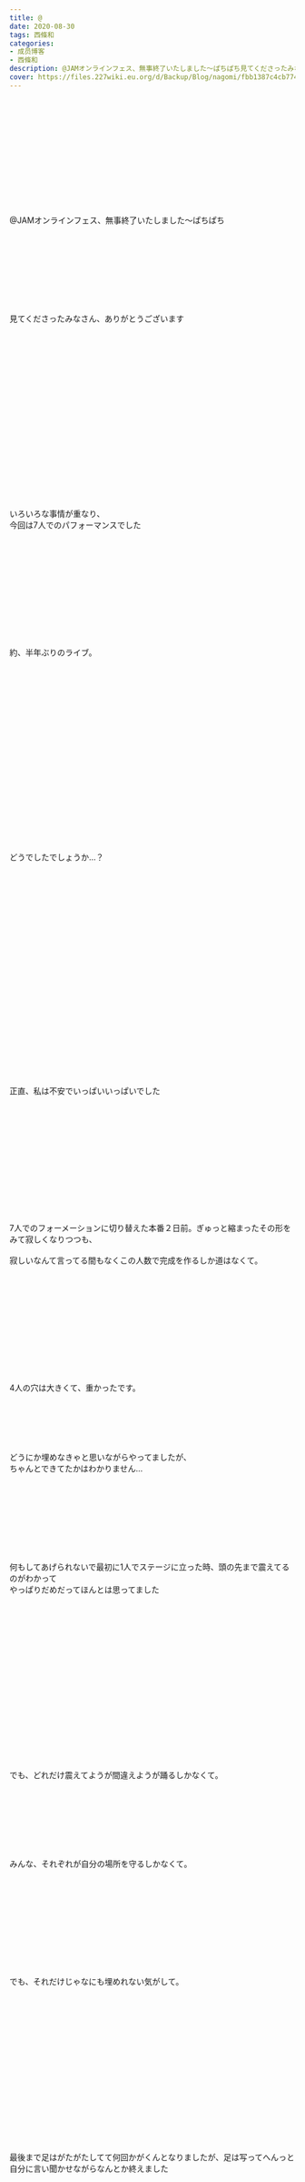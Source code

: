 ```yaml
---
title: @
date: 2020-08-30
tags: 西條和
categories: 
- 成员博客
- 西條和
description: @JAMオンラインフェス、無事終了いたしました〜ぱちぱち見てくださったみなさん、ありがとうございますいろいろな事情が...
cover: https://files.227wiki.eu.org/d/Backup/Blog/nagomi/fbb1387c4cb774295ca0006baf0d2.jpg 
---
```

<div class="blog_detail__main">
        ﻿<br/>
<br/>
<br/>
<br/>
<br/>
<br/>
<br/>
<br/>
<br/>
<br/>
<br/>
<br/>
@JAMオンラインフェス、無事終了いたしました〜ぱちぱち<br/>
<br/>
<br/>
<br/>
<br/>
<br/>
<br/>
<br/>
<br/>
<br/>
見てくださったみなさん、ありがとうございます<br/>
<br/>
<br/>
<br/>
<br/>
<br/>
<br/>
<br/>
<br/>
<br/>
<br/>
<br/>
<br/>
<br/>
<br/>
<br/>
<br/>
<br/>
<br/>
<br/>
いろいろな事情が重なり、<br/>
今回は7人でのパフォーマンスでした<br/>
<br/>
<br/>
<br/>
<br/>
<br/>
<br/>
<br/>
<br/>
<br/>
<br/>
<br/>
<br/>
約、半年ぶりのライブ。<br/>
<br/>
<br/>
<br/>
<br/>
<br/>
<br/>
<br/>
<br/>
<br/>
<br/>
<br/>
<br/>
<br/>
<br/>
<br/>
<br/>
<br/>
<br/>
<br/>
<br/>
どうでしたでしょうか…？<br/>
<br/>
<br/>
<br/>
<br/>
<br/>
<br/>
<br/>
<br/>
<br/>
<br/>
<br/>
<br/>
<br/>
<br/>
<br/>
<br/>
<br/>
<br/>
<br/>
<br/>
<br/>
<br/>
<br/>
正直、私は不安でいっぱいいっぱいでした<br/>
<br/>
<br/>
<br/>
<br/>
<br/>
<br/>
<br/>
<br/>
<br/>
<br/>
<br/>
<br/>
<br/>
7人でのフォーメーションに切り替えた本番２日前。ぎゅっと縮まったその形をみて寂しくなりつつも、<br/>
<br/>
寂しいなんて言ってる間もなくこの人数で完成を作るしか道はなくて。<br/>
<br/>
<br/>
<br/>
<br/>
<br/>
<br/>
<br/>
<br/>
<br/>
<br/>
<br/>
<br/>
4人の穴は大きくて、重かったです。<br/>
<br/>
<br/>
<br/>
<br/>
<br/>
<br/>
どうにか埋めなきゃと思いながらやってましたが、<br/>
ちゃんとできてたかはわかりません…<br/>
<br/>
<br/>
<br/>
<br/>
<br/>
<br/>
<br/>
<br/>
<br/>
何もしてあげられないで最初に1人でステージに立った時、頭の先まで震えてるのがわかって<br/>
やっぱりだめだってほんとは思ってました<br/>
<br/>
<br/>
<br/>
<br/>
<br/>
<br/>
<br/>
<br/>
<br/>
<br/>
<br/>
<br/>
<br/>
<br/>
<br/>
<br/>
<br/>
<br/>
でも、どれだけ震えてようが間違えようが踊るしかなくて。<br/>
<br/>
<br/>
<br/>
<br/>
<br/>
<br/>
<br/>
<br/>
みんな、それぞれが自分の場所を守るしかなくて。<br/>
<br/>
<br/>
<br/>
<br/>
<br/>
<br/>
<br/>
<br/>
<br/>
<br/>
<br/>
でも、それだけじゃなにも埋めれない気がして。<br/>
<br/>
<br/>
<br/>
<br/>
<br/>
<br/>
<br/>
<br/>
<br/>
<br/>
<br/>
<br/>
<br/>
<br/>
<br/>
<br/>
<br/>
最後まで足はがたがたしてて何回かがくんとなりましたが、足は写ってへんっと自分に言い聞かせながらなんとか終えました<br/>
<br/>
<br/>
<br/>
<br/>
<br/>
<br/>
<br/>
<br/>
<br/>
<br/>
<br/>
<br/>
<br/>
<br/>
<br/>
みなさんの顔も見えないし楽しんでもらえてたかわからなくて終わったあとも不安で不安でしかたなかったのですが<br/>
<br/>
<br/>
<br/>
今日の特典会でライブよかったよとたくさんの方に言ってもらえて、ようやくそこで安心することができました…！<br/>
<br/>
<br/>
<br/>
<br/>
<br/>
<br/>
<br/>
<br/>
<br/>
<br/>
声をかけてくださったみなさんありがとうございます<br/>
<br/>
<br/>
<br/>
<br/>
<br/>
<br/>
<br/>
<br/>
<br/>
<br/>
<br/>
<br/>
<br/>
<br/>
<br/>
<br/>
それと、そのトーク会の時思ったよりたくさんの方から循環バスがよかったよ！と言ってもらえたのですが<br/>
<br/>
<br/>
<br/>
<br/>
<br/>
<br/>
<br/>
<br/>
じつはじつは、<br/>
<br/>
<br/>
<br/>
<br/>
<br/>
<br/>
<br/>
<br/>
<br/>
<br/>
<br/>
<br/>
<br/>
<br/>
<br/>
<br/>
<br/>
<br/>
<br/>
循環バスは私にとって今回のイベントでの課題曲だったのです。<br/>
<br/>
<br/>
<br/>
<br/>
<br/>
<br/>
<br/>
<br/>
<br/>
<br/>
<br/>
<br/>
<br/>
あ、課題曲というのはですね<br/>
<br/>
<br/>
<br/>
<br/>
私が毎回ライブごとに自分で勝手に課しているその日1番頑張らなきゃいけない曲のことです<br/>
<br/>
<br/>
<br/>
<br/>
<br/>
<br/>
<br/>
<br/>
<br/>
<br/>
<br/>
<br/>
<br/>
私ああいう、いわゆるちょっとかわいめな曲が苦手なもので…<br/>
それもあって今回は循環バスを課題曲にしてたんです<br/>
<br/>
<br/>
<br/>
<br/>
<br/>
<br/>
<br/>
<br/>
<br/>
<br/>
<br/>
<br/>
<br/>
なのでみなさんから循環バスの話がでてくるたんびにちょっと伝わってたのかなぁってにまにましちゃいました<br/>
<br/>
<br/>
<br/>
<br/>
<br/>
<br/>
<br/>
<br/>
<br/>
<br/>
<br/>
<br/>
<br/>
<br/>
フォーメーションが変わったことにより移動が大変になった箇所も、<br/>
ふぬって少々強引にがんばって進んだり、<br/>
<br/>
<br/>
<br/>
<br/>
<br/>
詩ちゃんとペアになったところではちゃんと詩ちゃんの目を見るというミッションを果たしたので、<br/>
<br/>
<br/>
<br/>
<br/>
<br/>
<br/>
<br/>
<br/>
<br/>
<br/>
<br/>
<br/>
課題曲はクリアということにしていいでしょうか…？<br/>
<br/>
<br/>
<br/>
<br/>
<br/>
<br/>
<br/>
<br/>
<br/>
<br/>
<br/>
<br/>
<br/>
判定はみなさんにお任せします<br/>
<br/>
<br/>
<br/>
<br/>
<br/>
<br/>
<br/>
<br/>
<br/>
<br/>
<br/>
<br/>
<br/>
<br/>
<br/>
<br/>
<br/>
<br/>
<br/>
<br/>
あ、ちょっぴり甘めでおねがいします。<br/>
<br/>
<br/>
<br/>
<br/>
<br/>
<br/>
<br/>
<br/>
えへ<br/>
<br/>
<br/>
<br/>
<br/>
<br/>
<br/>
<br/>
<br/>
<br/>
<br/>
<br/>
<br/>
<br/>
<br/>
<br/>
<br/>
<br/>
<br/>
<br/>
<br/>
<br/>
この間のDVD特典会やトーク会、<br/>
<br/>
今回の@JAMなどみなさんにお返しをする機会がちょっとずつ戻ってきてることがすごく嬉しいです<br/>
<br/>
<br/>
<br/>
<br/>
<br/>
<br/>
<br/>
<br/>
<br/>
<br/>
<br/>
<br/>
<br/>
<br/>
<br/>
<br/>
ツアーが中止になり、<br/>
<br/>
<br/>
<br/>
大好きな名古屋にいけないのか…とか家族や親戚の人が来てくれる大阪公演もできないのか…とちょっぴりダメージを負ってしまいましたが<br/>
<br/>
<br/>
<br/>
<br/>
<br/>
<br/>
<br/>
<br/>
<br/>
<br/>
<br/>
<br/>
<br/>
<br/>
<br/>
トーク会などは毎週のようにあるし、9月20日にはanniversary Liveもあるので、<br/>
<br/>
こうやって今与えてもらってる場所を、<br/>
ひとつひとつを大事に頑張っていこうと思っています。<br/>
<br/>
<br/>
<br/>
<br/>
<br/>
<br/>
<br/>
<br/>
<br/>
<br/>
<br/>
<br/>
<br/>
<br/>
なので、みなさんもお仕事や学校の隙間があれば、ちらっと来てくれたりなんかしたら私はとても喜びます<br/>
<br/>
<br/>
<br/>
<br/>
<br/>
<br/>
<br/>
<br/>
<br/>
<br/>
<br/>
<br/>
<br/>
<br/>
<br/>
<br/>
<br/>
<br/>
<br/>
<br/>
ちょっと図々しめなことを言ってみましたへへ<br/>
<br/>
<br/>
<br/>
<br/>
<br/>
<br/>
<br/>
<br/>
<br/>
<br/>
<br/>
<br/>
<br/>
<br/>
<br/>
<br/>
<br/>
<br/>
<br/>
<br/>
<br/>
<img src="https://files.227wiki.eu.org/d/Backup/Blog/nagomi/fbb1387c4cb774295ca0006baf0d2.jpg"><br/>
<br/>
<br/>
<br/>
<br/>
<br/>
ふぁい。<br/>
<br/>
<br/>
<br/>
<br/>
<br/>
<br/>
<br/>
<br/>
<br/>
DVDの特典会の会場で見つけたポスター殿。<br/>
<br/>
<br/>
<br/>
<br/>
<br/>
<br/>
<br/>
<br/>
<br/>
<br/>
<br/>
<br/>
<br/>
<br/>
<br/>
<br/>
<br/>
<br/>
<br/>
<br/>
<br/>
<br/>
<br/>
なかなか好き<br/>
<br/>
<br/>
<br/>
<br/>
<br/>
<br/>
<br/>
<br/>
<br/>
<br/>
<br/>
<br/>
<br/>
<br/>
<br/>
<br/>
<br/>
<br/>
<br/>
<br/>
おしまい。
<!--twitter-->

<!--//twitter-->
</img></div>